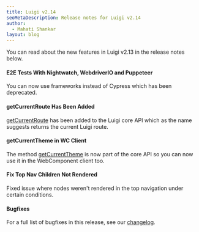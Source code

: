 ```yaml
---
title: Luigi v2.14  
seoMetaDescription: Release notes for Luigi v2.14
author:
  - Mahati Shankar
layout: blog
---
```


You can read about the new features in Luigi v2.13 in the release notes below.

<!-- Excerpt -->


#### E2E Tests With Nightwatch, WebdriverIO and Puppeteer

You can now use frameworks instead of Cypress which has been deprecated.

#### getCurrentRoute Has Been Added

[getCurrentRoute](https://docs.luigi-project.io/docs/luigi-core-api?section=getcurrentroute) has been added to the Luigi core API which as the name suggests returns the current Luigi route.

#### getCurrentTheme in WC Client

The method [getCurrentTheme](https://docs.luigi-project.io/docs/luigi-core-api?section=getcurrenttheme) is now part of the core API so you can now use it in the WebComponent client too.


#### Fix Top Nav Children Not Rendered

Fixed issue where nodes weren't rendered in the top navigation under certain conditions.

#### Bugfixes

For a full list of bugfixes in this release, see our [changelog](https://github.com/SAP/luigi/blob/main/CHANGELOG.md).
